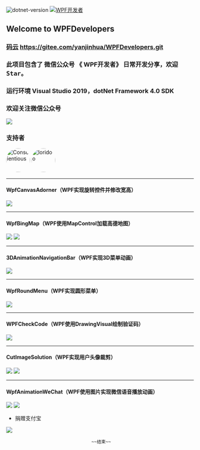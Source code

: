  ![dotnet-version](https://img.shields.io/badge/.net-%3E%3D4.0-blue.svg)   <a target="_blank" href="https://qm.qq.com/cgi-bin/qm/qr?k=B61RFy2vvpaKLEDxaW6NsDpPZA-eSyFh&jump_from=webapi"><img border="0" src="https://pub.idqqimg.com/wpa/images/group.png" alt="WPF开发者" title="WPF开发者"></a>


## Welcome to WPFDevelopers    

### [码云](https://gitee.com/yanjinhua/WPFDevelopers.git) https://gitee.com/yanjinhua/WPFDevelopers.git  


### 此项目包含了 微信公众号 《 WPF开发者》 日常开发分享，欢迎<kbd>Star</kbd>。   

### 运行环境 Visual Studio 2019，dotNet Framework 4.0 SDK  

### 欢迎关注微信公众号  

<img src="/resources/wxgzh.jpg"/>  

### 支持者  

<a href="https://github.com/Conscientious" target="_blank"><img style="border-radius:50%!important" width="64px" alt="Conscientious" src="https://avatars.githubusercontent.com/u/10725479?s=64&v=4"></a>   <a href="https://github.com/loridoo" target="_blank"><img style="border-radius:50%!important" width="64px" alt="loridoo" src="https://avatars.githubusercontent.com/u/5158233?v=4"></a> 



***
#### WpfCanvasAdorner（WPF实现旋转控件并修改宽高）  

<img src="/WpfCanvasAdorner/resources/canvas.gif"/>   

----------

#### WpfBingMap（WPF使用MapControl加载高德地图）  

<img src="/WPFBingMap/resources/amap.gif"/>   
<img src="/WPFBingMap/resources/bingmap.gif"/>  

----------

#### 3DAnimationNavigationBar（WPF实现3D菜单动画） 

<img src="/3DAnimationNavigationBar/resources/GIFBar.gif"/>   

----------

#### WpfRoundMenu（WPF实现圆形菜单）  

<img src="/WpfRoundMenu/resources/roundMenu.gif"/>  

----------


#### WPFCheckCode（WPF使用DrawingVisual绘制验证码）

<img src="/WPFCheckCode/resources/code.gif"/>  

----------

#### CutImageSolution（WPF实现用户头像裁剪）

<img src="/CutImageSolution/resources/GIFCut.gif"/>

<img src="/CutImageSolution/resources/1.gif"/>  

----------

#### WpfAnimationWeChat（WPF使用图片实现微信语音播放动画）

<img src="/WpfAnimationWeChat/resources/0.gif"/>  
<img src="/WpfAnimationWeChat/resources/1.gif"/>  

* 捐赠支付宝

<img src="/resources/Alipay.png"/>

									~~结束~~

